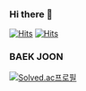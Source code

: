 ### Hi there 👋


[![Hits](https://hits.seeyoufarm.com/api/count/incr/badge.svg?url=https%3A%2F%2Fyhlog.vercel.app&count_bg=%2396BC78&title_bg=%23A8A8A8&icon=vercel.svg&icon_color=%23E7E7E7&title=Blog&edge_flat=false)](https://hits.seeyoufarm.com)
[![Hits](https://hits.seeyoufarm.com/api/count/incr/badge.svg?url=https%3A%2F%2Fgithub.com%2Fyu-hyun2&count_bg=%2396BC78&title_bg=%23A8A8A8&icon=github.svg&icon_color=%23E7E7E7&title=Github&edge_flat=false)](https://hits.seeyoufarm.com)

### BAEK JOON
[![Solved.ac프로필](http://mazassumnida.wtf/api/v2/generate_badge?boj=cyh1234)](https://solved.ac/cyh1234)



<!--
**yu-hyun2/yu-hyun2** is a ✨ _special_ ✨ repository because its `README.md` (this file) appears on your GitHub profile.

Here are some ideas to get you started:

- 🔭 I’m currently working on ...
- 🌱 I’m currently learning ...
- 👯 I’m looking to collaborate on ...
- 🤔 I’m looking for help with ...
- 💬 Ask me about ...
- 📫 How to reach me: ...
- 😄 Pronouns: ...
- ⚡ Fun fact: ...
-->
